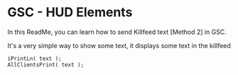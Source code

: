 # GSC - HUD Elements

In this ReadMe, you can learn how to send Killfeed text [Method 2] in GSC.

It's a very simple way to show some text, it displays some text in the killfeed

```gsc
iPrintLn( text );
AllClientsPrint( text ); 
```